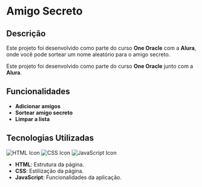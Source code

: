 # Amigo Secreto

## Descrição

Este projeto foi desenvolvido como parte do curso **One Oracle** com a **Alura**, onde você pode sortear um nome aleatório para o amigo secreto.

Este projeto foi desenvolvido como parte do curso **One Oracle** junto com a **Alura**.

## Funcionalidades

- **Adicionar amigos**
- **Sortear amigo secreto**
- **Limpar a lista**

## Tecnologias Utilizadas
![HTML Icon](https://img.icons8.com/ios/50/000000/html-5.png) ![CSS Icon](https://img.icons8.com/ios/50/000000/css3.png) ![JavaScript Icon](https://img.icons8.com/ios/50/000000/javascript.png)
- **HTML**: Estrutura da página.
- **CSS**: Estilização da página.
- **JavaScript**: Funcionalidades da aplicação.
  






